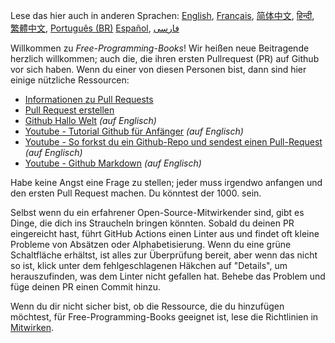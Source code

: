 Lese das hier auch in anderen Sprachen: [English](HOWTO.md), [Français](HOWTO-fr.md), [简体中文](HOWTO-zh.md), [हिन्दी](HOWTO-hi.md), [繁體中文](HOWTO-zh_TW.md), [Português (BR)](HOWTO-pt_BR.md) [Español](HOWTO-es.md), [فارسی](HOWTO-fa_IR.md)

Willkommen zu *Free-Programming-Books*! Wir heißen neue Beitragende herzlich willkommen; auch die, die ihren ersten Pullrequest (PR) auf Github vor sich haben. Wenn du einer von diesen Personen bist, dann sind hier einige nützliche Ressourcen:

* [Informationen zu Pull Requests](https://docs.github.com/de/github/collaborating-with-pull-requests/proposing-changes-to-your-work-with-pull-requests/about-pull-requests)
* [Pull Request erstellen](https://docs.github.com/de/github/collaborating-with-pull-requests/proposing-changes-to-your-work-with-pull-requests/creating-a-pull-request)
* [Github Hallo Welt](https://guides.github.com/activities/hello-world/) *(auf Englisch)*
* [Youtube - Tutorial Github für Anfänger](https://www.youtube.com/watch?v=0fKg7e37bQE) *(auf Englisch)*
* [Youtube - So forkst du ein Github-Repo und sendest einen Pull-Request](https://www.youtube.com/watch?v=G1I3HF4YWEw) *(auf Englisch)*
* [Youtube - Github Markdown](https://www.youtube.com/watch?v=HUBNt18RFbo) *(auf Englisch)*


Habe keine Angst eine Frage zu stellen; jeder muss irgendwo anfangen und den ersten Pull Request machen. Du könntest der 1000. sein.

Selbst wenn du ein erfahrener Open-Source-Mitwirkender sind, gibt es Dinge, die dich ins Straucheln bringen könnten. Sobald du deinen PR eingereicht hast, führt GitHub Actions einen Linter aus und findet oft kleine Probleme von Absätzen oder Alphabetisierung. Wenn du eine grüne Schaltfläche erhältst, ist alles zur Überprüfung bereit, aber wenn das nicht so ist, klick unter dem fehlgeschlagenen Häkchen auf "Details", um herauszufinden, was dem Linter nicht gefallen hat. Behebe das Problem und füge deinen PR einen Commit hinzu.

Wenn du dir nicht sicher bist, ob die Ressource, die du hinzufügen möchtest, für Free-Programming-Books geeignet ist, lese die Richtlinien in [Mitwirken](CONTRIBUTING-de.md).
